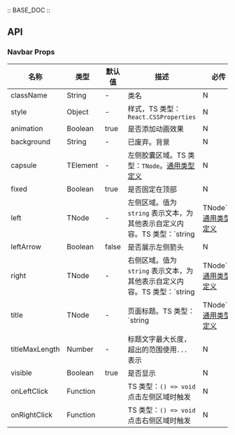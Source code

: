 :: BASE_DOC ::

## API

### Navbar Props


| 名称           | 类型     | 默认值 | 描述                                                                                                                       | 必传                                                                                               |
| -------------- | -------- | ------ | -------------------------------------------------------------------------------------------------------------------------- | -------------------------------------------------------------------------------------------------- |
| className      | String   | -      | 类名                                                                                                                       | N                                                                                                  |
| style          | Object   | -      | 样式，TS 类型：`React.CSSProperties`                                                                                       | N                                                                                                  |
| animation      | Boolean  | true   | 是否添加动画效果                                                                                                           | N                                                                                                  |
| background     | String   | -      | 已废弃。背景                                                                                                               | N                                                                                                  |
| capsule        | TElement | -      | 左侧胶囊区域。TS 类型：`TNode`。[通用类型定义](https://github.com/Tencent/tdesign-mobile-react/blob/develop/src/common.ts) | N                                                                                                  |
| fixed          | Boolean  | true   | 是否固定在顶部                                                                                                             | N                                                                                                  |
| left           | TNode    | -      | 左侧区域。值为`string` 表示文本，为其他表示自定义内容。TS 类型：`string                                                    | TNode`。[通用类型定义](https://github.com/Tencent/tdesign-mobile-react/blob/develop/src/common.ts) |
| leftArrow      | Boolean  | false  | 是否展示左侧箭头                                                                                                           | N                                                                                                  |
| right          | TNode    | -      | 右侧区域。值为`string` 表示文本，为其他表示自定义内容。TS 类型：`string                                                    | TNode`。[通用类型定义](https://github.com/Tencent/tdesign-mobile-react/blob/develop/src/common.ts) |
| title          | TNode    | -      | 页面标题。TS 类型：`string                                                                                                 | TNode`。[通用类型定义](https://github.com/Tencent/tdesign-mobile-react/blob/develop/src/common.ts) |
| titleMaxLength | Number   | -      | 标题文字最大长度，超出的范围使用`...` 表示                                                                                 | N                                                                                                  |
| visible        | Boolean  | true   | 是否显示                                                                                                                   | N                                                                                                  |
| onLeftClick    | Function |        | TS 类型：`() => void`<br/>点击左侧区域时触发                                                                               | N                                                                                                  |
| onRightClick   | Function |        | TS 类型：`() => void`<br/>点击右侧区域时触发                                                                               | N                                                                                                  |
